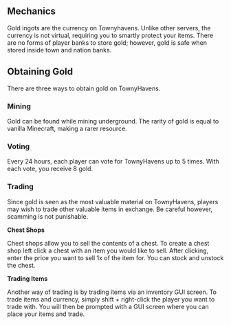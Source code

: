 ## Mechanics
Gold ingots are the currency on Townyhavens. Unlike other servers, the currency is not virtual, requiring you to smartly protect your items. There are no forms of player banks to store gold; however, gold is safe when stored inside town and nation banks.

## Obtaining Gold
There are three ways to obtain gold on TownyHavens.

### Mining
Gold can be found while mining underground. The rarity of gold is equal to vanilla Minecraft, making a rarer resource.

### Voting
Every 24 hours, each player can vote for TownyHavens up to 5 times. With each vote, you receive 8 gold. 

### Trading
Since gold is seen as the most valuable material on TownyHavens, players may wish to trade other valuable items in exchange. Be careful however, scamming is not punishable.

  **Chest Shops**

Chest shops allow you to sell the contents of a chest. To create a chest shop left click a chest with an item you would like to sell. After clicking, enter the price you want to sell 1x of the item for. You can stock and unstock the chest. 

  **Trading Items**

Another way of trading is by trading items via an inventory GUI screen. To trade items and currency, simply shift + right-click the player you want to trade with. You will then be prompted with a GUI screen where you can place your items and trade.
